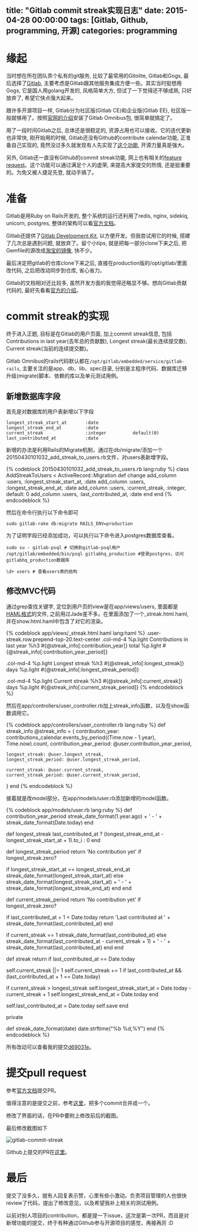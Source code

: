 title: "Gitlab commit streak实现日志"
date: 2015-04-28 00:00:00
tags: [Gitlab, Github, programming, 开源]
categories: programming
---

# 缘起

当时想在所在团队弄个私有的git服务, 比较了最常用的Gitolite, Gitlab和Gogs, 最后选择了[Gitlab](https://about.gitlab.com/), 主要考虑是Gitlab跟其他服务集成方便一些。其实当时挺想用Gogs, 它是国人用golang开发的, 风格简单大方, 但试了一下觉得还不够成熟, 只好放弃了, 希望它快点强大起来。

跟许多开源项目一样, Gitlab分为社区版(Gitlab CE)和企业版(Gitlab EE), 社区版一般就够用了。按照[官网的介绍](https://about.gitlab.com/downloads/)安装了Gitlab Omnibus包, 很简单就搞定了。

用了一段时间Gitlab之后, 总体还是很稳定的, 资源占用也可以接收。它的迭代更新也非常快, 刚开始用的时候, Gitlab还没有Github的contribute calendar功能, 正准备自己实现的, 竟然没过多久就发现有人先实现了[这个功能](https://github.com/gitlabhq/gitlabhq/pull/6958), 开源力量真是强大。

另外, Gitlab还一直没有Github的commit streak功能, 网上也有相关的[feature request](http://feedback.gitlab.com/forums/176466-general/suggestions/5863108-implement-github-like-commit-streak)。这个功能可以通过满足个人的虚荣, 来提高大家提交的热情, 还是挺重要的。为免又被人捷足先登, 就动手搞了。

<!--more-->

# 准备

Gitlab是用Ruby on Rails开发的, 整个系统的运行还利用了redis, nginx, sidekiq, unicorn, postgres, 整体的架构可以看[官方文档](https://github.com/gitlabhq/gitlabhq/blob/master/doc/development/architecture.md)。

Gitlab还提供了[Gitlab Development Kit](https://gitlab.com/gitlab-org/gitlab-development-kit), 以方便开发。但我尝试用它的时候, 搭建了几次总是遇到问题, 就放弃了。留个小tips, 就是把每一部分clone下来之后, 把Gemfile的源改成[淘宝的镜像](https://ruby.taobao.org/), 快不少。

最后决定把gitlab的仓库clone下来之后, 直接在production版的/opt/gitlab/里面改代码, 之后把改动同步到仓库, 省心省力。

Gitlab的文档相对还比较多, 虽然开发方面的我觉得还略显不够。想向Gitlab贡献代码的, 最好先看看[官方的介绍](https://github.com/gitlabhq/gitlabhq/blob/master/CONTRIBUTING.md)。

# commit streak的实现

终于进入正题, 目标是在Gitlab的用户页面, 加上commit streak信息, 包括Contributions in last year(去年总的贡献数), Longest streak(最长连续提交数), Current streak(当前的连续提交数)。

Gitlab Omnibus的rails代码默认都在`/opt/gitlab/embedded/service/gitlab-rails`, 主要关注的是app、db、lib、spec目录, 分别是主程序代码、数据库迁移升级(migrate)脚本、依赖的库以及单元测试用例。

## 新增数据库字段

首先是对数据库的用户表新增以下字段

    longest_streak_start_at       :date
    longest_streak_end_at         :date
    current_streak                :integer          default(0)
    last_contributed_at           :date

新增的办法是利用Rails的Migrate机制，通过在db/migrate/添加一个20150430101032_add_streak_to_users.rb文件，对users表新增字段。

{% codeblock 20150430101032_add_streak_to_users.rb lang:ruby %}
class AddStreakToUsers < ActiveRecord::Migration
  def change
    add_column :users, :longest_streak_start_at, :date
    add_column :users, :longest_streak_end_at, :date
    add_column :users, :current_streak, :integer, default: 0
    add_column :users, :last_contributed_at, :date
  end
end
{% endcodeblock %}

然后在命令行执行以下命令即可

    sudo gitlab-rake db:migrate RAILS_ENV=production

为了证明字段已经添加成功，可以执行以下命令进入postgres数据库查看。

    sudo su - gitlab-psql # 切换到gitlab-psql用户
    /opt/gitlab/embedded/bin/psql gitlabhq_production #登录postgres，访问gitlabhq_production数据库

    \d+ users # 查看users表的结构

## 修改MVC代码

通过grep查找关键字, 定位到用户页的view是在app/views/users, 里面都是[HAML格式](http://haml.info/)的文件, 之前用过Jade差不多。在里面添加了一个_streak.html.haml, 并在show.html.haml中包含了对它的渲染。

{% codeblock app/views/_streak.html.haml lang:haml %}
.user-streak.row.prepend-top-20.text-center
  .col-md-4
    %p.light
      Contributions in last year
    %h3
      #{@streak_info[:contribution_year]} total
    %p.light
      #{@streak_info[:contribution_year_period]}

  .col-md-4
    %p.light
      Longest streak
    %h3
      #{@streak_info[:longest_streak]} days
    %p.light
      #{@streak_info[:longest_streak_period]}

  .col-md-4
    %p.light
      Current streak
    %h3
      #{@streak_info[:current_streak]} days
    %p.light
      #{@streak_info[:current_streak_period]}
{% endcodeblock %}

然后在app/controllers/user_controller.rb加上streak_info函数，以及在show函数调用它。

{% codeblock app/controllers/user_controller.rb lang:ruby %}
def streak_info
  @streak_info = {
    contribution_year:
      contributions_calendar.events_by_period((Time.now - 1.year), Time.now).count,
    contribution_year_period: @user.contribution_year_period,

    longest_streak: @user.longest_streak,
    longest_streak_period: @user.longest_streak_period,

    current_streak: @user.current_streak,
    current_streak_period: @user.current_streak_period,
  }
end
{% endcodeblock %}

接着就是改model部分，在app/models/user.rb添加新增的model函数。

{% codeblock app/models/user.rb lang:ruby %}
def contribution_year_period
  streak_date_format(1.year.ago) + ' - ' + streak_date_format(Date.today)
end

def longest_streak
  last_contributed_at ? (longest_streak_end_at - longest_streak_start_at + 1).to_i : 0
end

def longest_streak_period
  return 'No contribution yet' if longest_streak.zero?

  if longest_streak_start_at == longest_streak_end_at
    streak_date_format(longest_streak_start_at)
  else
    streak_date_format(longest_streak_start_at) + ' - ' + streak_date_format(longest_streak_end_at)
  end
end

def current_streak_period
  return 'No contribution yet' if longest_streak.zero?

  if last_contributed_at + 1 < Date.today
    return 'Last contributed at ' + streak_date_format(last_contributed_at)
  end

  if current_streak == 1
    streak_date_format(last_contributed_at)
  else
    streak_date_format(last_contributed_at - current_streak + 1) + ' - ' + streak_date_format(last_contributed_at)
  end
end

def streak
  return if last_contributed_at == Date.today

  self.current_streak ||= 1
  self.current_streak += 1 if last_contributed_at && (last_contributed_at + 1 == Date.today)

  if current_streak > longest_streak
    self.longest_streak_start_at = Date.today - current_streak + 1
    self.longest_streak_end_at = Date.today
  end

  self.last_contributed_at = Date.today
  self.save
end

private

def streak_date_format(date)
  date.strftime("%b %d,%Y")
end
{% endcodeblock %}

所有改动可以查看我的提交[d69031e](https://github.com/goorockey/gitlabhq/commit/d69031e9add519ece1ebd278d8180a8628ace6d7)。

# 提交pull request

参考[官方文档](https://github.com/gitlabhq/gitlabhq/blob/master/CONTRIBUTING.md#merge-request-guidelines)提交PR。

值得注意的是提交之前，参考[这里](http://git-scm.com/book/en/Git-Tools-Rewriting-History#Squashing-Commits)，把多个commit合并成一个。

修改了界面的话，在PR中要附上修改前后的截图。

最后修改截图如下

![gitlab-commit-streak](http://www.goorockey.com/uploads/2015/gitlab-commit-streak.png)

Github上提交的PR在[这里](https://github.com/gitlabhq/gitlabhq/pull/9233)。

# 最后

提交了没多久，就有人回复表示赞，心里有些小激动。负责项目管理的人也很快review了代码，提出了修改意见，以及希望我补上相关的测试用例。

以前对别人项目的contribution，都是提一下issue，这次是第一次PR，而且是对新增功能的提交，终于有种通过Github参与开源项目的感觉，再接再厉 :D
